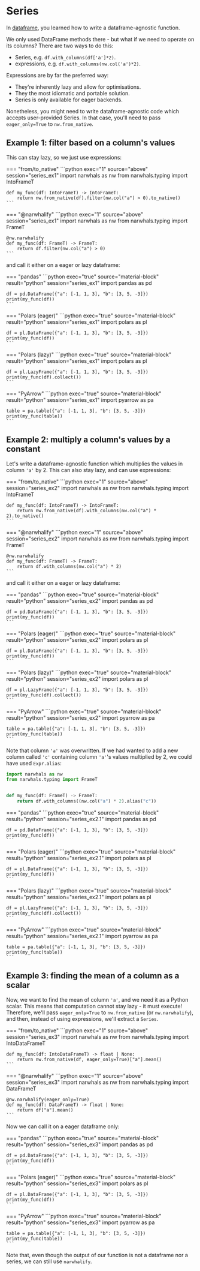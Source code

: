# Series

In [dataframe](dataframe.md), you learned how to write a dataframe-agnostic function.

We only used DataFrame methods there - but what if we need to operate on its columns?
There are two ways to do this:

- Series, e.g. `df.with_columns(df['a']*2)`.
- expressions, e.g. `df.with_columns(nw.col('a')*2)`.

Expressions are by far the preferred way:

- They're inherently lazy and allow for optimisations.
- They the most idiomatic and portable solution.
- Series is only available for eager backends.

Nonetheless, you might need to write dataframe-agnostic code which accepts
user-provided Series. In that case, you'll need to pass `eager_only=True` to
`nw.from_native`.

## Example 1: filter based on a column's values

This can stay lazy, so we just use expressions:

=== "from/to_native"
    ```python exec="1" source="above" session="series_ex1"
    import narwhals as nw
    from narwhals.typing import IntoFrameT


    def my_func(df: IntoFrameT) -> IntoFrameT:
        return nw.from_native(df).filter(nw.col("a") > 0).to_native()
    ```

=== "@narwhalify"
    ```python exec="1" source="above" session="series_ex1"
    import narwhals as nw
    from narwhals.typing import FrameT


    @nw.narwhalify
    def my_func(df: FrameT) -> FrameT:
        return df.filter(nw.col("a") > 0)
    ```

and call it either on a eager or lazy dataframe:

=== "pandas"
    ```python exec="true" source="material-block" result="python" session="series_ex1"
    import pandas as pd

    df = pd.DataFrame({"a": [-1, 1, 3], "b": [3, 5, -3]})
    print(my_func(df))
    ```

=== "Polars (eager)"
    ```python exec="true" source="material-block" result="python" session="series_ex1"
    import polars as pl

    df = pl.DataFrame({"a": [-1, 1, 3], "b": [3, 5, -3]})
    print(my_func(df))
    ```

=== "Polars (lazy)"
    ```python exec="true" source="material-block" result="python" session="series_ex1"
    import polars as pl

    df = pl.LazyFrame({"a": [-1, 1, 3], "b": [3, 5, -3]})
    print(my_func(df).collect())
    ```

=== "PyArrow"
    ```python exec="true" source="material-block" result="python" session="series_ex1"
    import pyarrow as pa

    table = pa.table({"a": [-1, 1, 3], "b": [3, 5, -3]})
    print(my_func(table))
    ```

## Example 2: multiply a column's values by a constant

Let's write a dataframe-agnostic function which multiplies the values in column
`'a'` by 2. This can also stay lazy, and can use expressions:

=== "from/to_native"
    ```python exec="1" source="above" session="series_ex2"
    import narwhals as nw
    from narwhals.typing import IntoFrameT


    def my_func(df: IntoFrameT) -> IntoFrameT:
        return nw.from_native(df).with_columns(nw.col("a") * 2).to_native()
    ```

=== "@narwhalify"
    ```python exec="1" source="above" session="series_ex2"
    import narwhals as nw
    from narwhals.typing import FrameT


    @nw.narwhalify
    def my_func(df: FrameT) -> FrameT:
        return df.with_columns(nw.col("a") * 2)
    ```

and call it either on a eager or lazy dataframe:

=== "pandas"
    ```python exec="true" source="material-block" result="python" session="series_ex2"
    import pandas as pd

    df = pd.DataFrame({"a": [-1, 1, 3], "b": [3, 5, -3]})
    print(my_func(df))
    ```

=== "Polars (eager)"
    ```python exec="true" source="material-block" result="python" session="series_ex2"
    import polars as pl

    df = pl.DataFrame({"a": [-1, 1, 3], "b": [3, 5, -3]})
    print(my_func(df))
    ```

=== "Polars (lazy)"
    ```python exec="true" source="material-block" result="python" session="series_ex2"
    import polars as pl

    df = pl.LazyFrame({"a": [-1, 1, 3], "b": [3, 5, -3]})
    print(my_func(df).collect())
    ```

=== "PyArrow"
    ```python exec="true" source="material-block" result="python" session="series_ex2"
    import pyarrow as pa

    table = pa.table({"a": [-1, 1, 3], "b": [3, 5, -3]})
    print(my_func(table))
    ```

Note that column `'a'` was overwritten. If we had wanted to add a new column called `'c'` containing column `'a'`'s
values multiplied by 2, we could have used `Expr.alias`:

```python exec="1" source="above" session="series_ex2.1"
import narwhals as nw
from narwhals.typing import FrameT


def my_func(df: FrameT) -> FrameT:
    return df.with_columns((nw.col("a") * 2).alias("c"))
```

=== "pandas"
    ```python exec="true" source="material-block" result="python" session="series_ex2.1"
    import pandas as pd

    df = pd.DataFrame({"a": [-1, 1, 3], "b": [3, 5, -3]})
    print(my_func(df))
    ```

=== "Polars (eager)"
    ```python exec="true" source="material-block" result="python" session="series_ex2.1"
    import polars as pl

    df = pl.DataFrame({"a": [-1, 1, 3], "b": [3, 5, -3]})
    print(my_func(df))
    ```

=== "Polars (lazy)"
    ```python exec="true" source="material-block" result="python" session="series_ex2.1"
    import polars as pl

    df = pl.LazyFrame({"a": [-1, 1, 3], "b": [3, 5, -3]})
    print(my_func(df).collect())
    ```

=== "PyArrow"
    ```python exec="true" source="material-block" result="python" session="series_ex2.1"
    import pyarrow as pa

    table = pa.table({"a": [-1, 1, 3], "b": [3, 5, -3]})
    print(my_func(table))
    ```

## Example 3: finding the mean of a column as a scalar

Now, we want to find the mean of column `'a'`, and we need it as a Python scalar.
This means that computation cannot stay lazy - it must execute!
Therefore, we'll pass `eager_only=True` to `nw.from_native` (or `nw.narwhalify`),
and then, instead of using expressions, we'll extract a `Series`.

=== "from/to_native"
    ```python exec="1" source="above" session="series_ex3"
    import narwhals as nw
    from narwhals.typing import IntoDataFrameT


    def my_func(df: IntoDataFrameT) -> float | None:
        return nw.from_native(df, eager_only=True)["a"].mean()
    ```

=== "@narwhalify"
    ```python exec="1" source="above" session="series_ex3"
    import narwhals as nw
    from narwhals.typing import DataFrameT


    @nw.narwhalify(eager_only=True)
    def my_func(df: DataFrameT) -> float | None:
        return df["a"].mean()
    ```

Now we can call it on a eager dataframe only:

=== "pandas"
    ```python exec="true" source="material-block" result="python" session="series_ex3"
    import pandas as pd

    df = pd.DataFrame({"a": [-1, 1, 3], "b": [3, 5, -3]})
    print(my_func(df))
    ```

=== "Polars (eager)"
    ```python exec="true" source="material-block" result="python" session="series_ex3"
    import polars as pl

    df = pl.DataFrame({"a": [-1, 1, 3], "b": [3, 5, -3]})
    print(my_func(df))
    ```

=== "PyArrow"
    ```python exec="true" source="material-block" result="python" session="series_ex3"
    import pyarrow as pa

    table = pa.table({"a": [-1, 1, 3], "b": [3, 5, -3]})
    print(my_func(table))
    ```

Note that, even though the output of our function is not a dataframe nor a series, we can
still use `narwhalify`.
